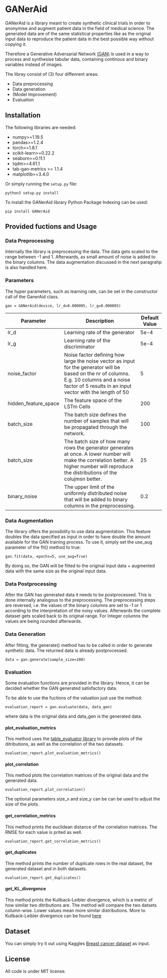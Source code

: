 # GANerAid

GANerAid is a library meant to create synthetic clinical trials in order to anonymise and augment patient data in the field of medical science. The generated data are of the same statistical properties like as the original input data to reproduce the patient data in the best possible way without copying it.

Therefore a Generative Adversarial Network [(GAN)](https://machinelearningmastery.com/what-are-generative-adversarial-networks-gans/) is used in a way to process and synthesise tabular data, containing continous and binary variables instead of images.

The libray consist of (3) four diffenrent areas:
- Data preprocessing 
- Data generation
- (Model Improvement) 
- Evaluation 


## Installation
The following libraries are needed: 
- numpy>=1.19.5
- pandas>=1.2.4
- torch>=1.8.1
- scikit-learn>=0.22.2
- seaborn>=0.11.1
- tqdm>=4.61.1
- tab-gan-metrics >= 1.1.4
- matplotlib>=3.4.0

Or simply running the `setup.py` file:

```
python3 setup.py install
```

To install the GANerAid library Python Package Indexing can be used:
```
pip install GANerAid
```


## Provided fuctions and Usage
### Data Preprocessing 

Internally the library is preprocessing the data. The data gets scaled to the range between -1 and 1. Afterwards, as small amount of noise is added to the binary columns. The data augmentation discussed in the next paragrahp is also handled here.

### Parameters

The hyper parameters, such as learning rate, can be set in the constructor call of the GanerAid class.
```
gan = GANerAid(device, lr_d=0.000005, lr_g=0.000005)
```

| Parameter        | Description           | Default Value  |
| ------------- |-------------| -----|
| lr_d     | Learning rate of the generator | 5e-4|
| lr_g     | Learning rate of the discriminator     |   5e-4 |
| noise_factor | Noise factor defining how large the noise vector as input for the generator will be based on the nr of columns. E.g. 10 columns and a noise factor of 5 results in an input vector with the length of 50       |    5 |
| hidden_feature_space | The feature space of the LSTm Cells| 200|
| batch_size | The batch size defines the number of samples that will be propagated through the network. | 100 |
| batch_size | The batch size of how many rows the generator generates at once. A lower number will make the correlation better. A higher number will reproduce the distributions of the colujmsn better. | 25 |
| binary_noise | The upper limit of the uniformly distributed noise that will be added to binary columns in the preprocessing. | 0.2 |

### Data Augmentation

The library offers the possibility to use data augmentation. This feature doubles the data specified as input in order to have double the amount available for the GAN training process.
To use it, simply set the use_aug parameter of the fit() method to true: 

```
gan.fit(data, epochs=5, use_aug=True)
```

By doing so, the GAN will be fitted to the original input data + augmented data with the same size as the original input data.

### Data Postprocessing

After the GAN has generated data it needs to be postprocessed. This is done internally analogous to the preprocessing. The preprocessing steps are reversed, i.e. the values of the binary columns are set to -1 or 1 according to the interpretation of the noisy values. Afterwards the complete dataset gets scaled back to its original range. For Integer columns the values are being rounded afterwards. 


### Data Generation

After fitting, the generate() method has to be called in order to generate synthetic data. The returned data is already postprocessed.

```
data = gan.generate(sample_size=100)
```

### Evaluation

Some evaluation functions are provided in the library. Hence, it can be decided whether the GAN generated satisfactory data.

To be able to use the fuctions of the valuation just use the method:
```
evaluation_report = gan.evaluate(data, data_gen)
```
where data is the original data and data_gen is the generated data.
#### plot_evaluation_metrics
This method uses the [table_evaluator library](https://github.com/topics/table-evaluator) to provide plots of the ditributions, as well as the correlation of the two datasets.
```
evaluation_report.plot_evaluation_metrics()
```

#### plot_correlation
This method plots the correlation matrices of the original data and the generated data.
```
evaluation_report.plot_correlation()
```
The optional parameters size_x and size_y can be can be used to adjust the size of the plots.

#### get_correlation_metrics
This method prints the euclidean distance of the correlation matrices. The RMSE for each value is prited as well. 
```
evaluation_report.get_correlation_metrics()
```
#### get_duplicates
Thie method prints the number of duplicate rows in the real dataset, the generated dataset and in both datasets.
```
evaluation_report.get_duplicates()
```
#### get_KL_divergence
This method prints the Kullback-Leibler divergence, which is a metric of how similar two ditributions are. The method will compare the two datsets column-wise. Lower values mean more similar distributions. More to Kullback-Leibler divergence can be found [here](https://towardsdatascience.com/kl-divergence-python-example-b87069e4b810)


## Dataset
You can simply try it out using Kaggles [Breast cancer dataset](https://www.kaggle.com/merishnasuwal/breast-cancer-prediction-dataset) as input.


## License
All code is under MIT license. 
